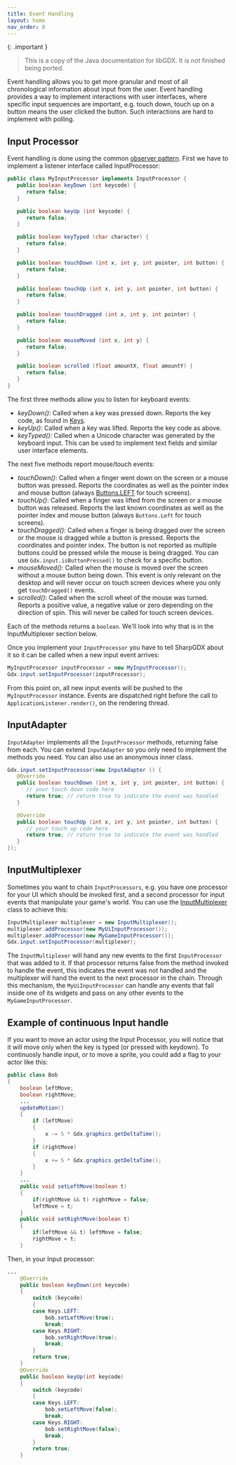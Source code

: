 ```yaml
---
title: Event Handling
layout: home
nav_order: 8
---
```


{: .important }
> This is a copy of the Java documentation for libGDX. It is not finished being ported.

Event handling allows you to get more granular and most of all chronological information about input from the user. Event handling provides a way to implement interactions with user interfaces, where specific input sequences are important, e.g. touch down, touch up on a button means the user clicked the button. Such interactions are hard to implement with polling.

## Input Processor
Event handling is done using the common [observer pattern](https://en.wikipedia.org/wiki/Observer_pattern). First we have to implement a listener interface called InputProcessor:

```java
public class MyInputProcessor implements InputProcessor {
   public boolean keyDown (int keycode) {
      return false;
   }

   public boolean keyUp (int keycode) {
      return false;
   }

   public boolean keyTyped (char character) {
      return false;
   }

   public boolean touchDown (int x, int y, int pointer, int button) {
      return false;
   }

   public boolean touchUp (int x, int y, int pointer, int button) {
      return false;
   }

   public boolean touchDragged (int x, int y, int pointer) {
      return false;
   }

   public boolean mouseMoved (int x, int y) {
      return false;
   }

   public boolean scrolled (float amountX, float amountY) {
      return false;
   }
}
```

The first three methods allow you to listen for keyboard events:

  * *keyDown()*: Called when a key was pressed down. Reports the key code, as found in [Keys](https://javadoc.io/doc/com.badlogicgames.gdx/gdx/latest/com/badlogic/gdx/Input.Keys.html).
  * *keyUp()*: Called when a key was lifted. Reports the key code as above.
  * *keyTyped()*: Called when a Unicode character was generated by the keyboard input. This can be used to implement text fields and similar user interface elements.

The next five methods report mouse/touch events:
  
  * *touchDown()*: Called when a finger went down on the screen or a mouse button was pressed. Reports the coordinates as well as the pointer index and mouse button (always [Buttons.LEFT](https://javadoc.io/doc/com.badlogicgames.gdx/gdx/latest/com/badlogic/gdx/Input.Buttons.html) for touch screens).
  * *touchUp()*: Called when a finger was lifted from the screen or a mouse button was released. Reports the last known coordinates as well as the pointer index and mouse button (always `Buttons.Left` for touch screens).
  * *touchDragged()*: Called when a finger is being dragged over the screen or the mouse is dragged while a button is pressed. Reports the coordinates and pointer index. The button is not reported as multiple buttons could be pressed while the mouse is being dragged. You can use `Gdx.input.isButtonPressed()` to check for a specific button.
  * *mouseMoved()*: Called when the mouse is moved over the screen without a mouse button being down. This event is only relevant on the desktop and will never occur on touch screen devices where you only get `touchDragged()` events.
  * *scrolled()*: Called when the scroll wheel of the mouse was turned. Reports a positive value, a negative value or zero depending on the direction of spin. This will never be called for touch screen devices.

Each of the methods returns a `boolean`. We'll look into why that is in the InputMultiplexer section below.

Once you implement your `InputProcessor` you have to tell SharpGDX about it so it can be called when a new input event arrives:

```java
MyInputProcessor inputProcessor = new MyInputProcessor();
Gdx.input.setInputProcessor(inputProcessor);
```

From this point on, all new input events will be pushed to the `MyInputProcessor` instance. Events are dispatched right before the call to `ApplicationListener.render()`, on the rendering thread.

## InputAdapter

`InputAdapter` implements all the `InputProcessor` methods, returning false from each. You can extend `InputAdapter` so you only need to implement the methods you need. You can also use an anonymous inner class.

```java
Gdx.input.setInputProcessor(new InputAdapter () {
   @Override
   public boolean touchDown (int x, int y, int pointer, int button) {
      // your touch down code here
      return true; // return true to indicate the event was handled
   }

   @Override
   public boolean touchUp (int x, int y, int pointer, int button) {
      // your touch up code here
      return true; // return true to indicate the event was handled
   }
});
```

## InputMultiplexer
Sometimes you want to chain `InputProcessors`, e.g. you have one processor for your UI which should be invoked first, and a second processor for input events that manipulate your game's world. You can use the [InputMultiplexer](https://javadoc.io/doc/com.badlogicgames.gdx/gdx/latest/com/badlogic/gdx/InputMultiplexer.html) class to achieve this:

```java
InputMultiplexer multiplexer = new InputMultiplexer();
multiplexer.addProcessor(new MyUiInputProcessor());
multiplexer.addProcessor(new MyGameInputProcessor());
Gdx.input.setInputProcessor(multiplexer);
```

The `InputMultiplexer` will hand any new events to the first `InputProcessor` that was added to it. If that processor returns false from the method invoked to handle the event, this indicates the event was not handled and the multiplexer will hand the event to the next processor in the chain. Through this mechanism, the `MyUiInputProcessor` can handle any events that fall inside one of its widgets and pass on any other events to the `MyGameInputProcessor`.

## Example of continuous Input handle
If you want to move an actor using the Input Processor, you will notice that it will move only when the key is typed (or pressed with keydown).
To continuosly handle input, or to move a sprite, you could add a flag to your actor like this:
```java
public class Bob
{
    boolean leftMove;
    boolean rightMove;
    ...
    updateMotion()
    {
	    if (leftMove)
	    {
		    x -= 5 * Gdx.graphics.getDeltaTime();
	    }
	    if (rightMove)
	    {
		    x += 5 * Gdx.graphics.getDeltaTime();
	    }
    }
    ...
    public void setLeftMove(boolean t)
    {
	    if(rightMove && t) rightMove = false;
	    leftMove = t;
    }
    public void setRightMove(boolean t)
    {
	    if(leftMove && t) leftMove = false;
	    rightMove = t;
    }
```
Then, in your Input processor:

```java
...
    @Override
    public boolean keyDown(int keycode)
    {
	    switch (keycode)
	    {
		case Keys.LEFT:
			bob.setLeftMove(true);
			break;
		case Keys.RIGHT:
			bob.setRightMove(true);
			break;
	    }
	    return true;
    }
    @Override
    public boolean keyUp(int keycode)
    {
	    switch (keycode)
	    {
		case Keys.LEFT:
			bob.setLeftMove(false);
			break;
		case Keys.RIGHT:
			bob.setRightMove(false);
			break;
	    }
	    return true;
    }
```